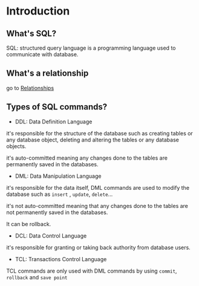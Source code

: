 # Introduction
## What's SQL?
SQL: structured query language is a programming language used to communicate with database.

## What's a relationship
go to [Relationships](https://github.com/Reemaa828/DataEngineerJourney/tree/main/01.SQL%26Database/00.MahratechDatabaseCourse/Ch.2_ERD)
## Types of SQL commands?
- DDL: Data Definition Language
  
it's responsible for the structure of the database such as creating tables or any database object, deleting and altering the tables or any database objects.

it's auto-committed meaning any changes done to the tables are permanently saved in the databases. 
- DML: Data Manipulation Language
  
it's responsible for the data itself, DML commands are used to modify the database such as `insert` , `update`, `delete`...

it's not auto-committed meaning that any changes done to the tables are not permanently saved in the databases. 

It can be rollback.
- DCL: Data Control Language
  
it's responsible for granting or taking back authority from database users.
- TCL: Transactions Control Language
  
TCL commands are only used with DML commands by using `commit`, `rollback` and `save point`
